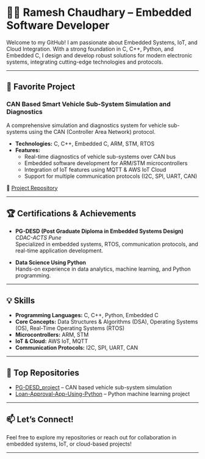 # 👨‍💻 Ramesh Chaudhary – Embedded Software Developer

Welcome to my GitHub! I am passionate about Embedded Systems, IoT, and Cloud Integration. With a strong foundation in C, C++, Python, and Embedded C, I design and develop robust solutions for modern electronic systems, integrating cutting-edge technologies and protocols.

---

## 🚀 Favorite Project

### CAN Based Smart Vehicle Sub-System Simulation and Diagnostics
A comprehensive simulation and diagnostics system for vehicle sub-systems using the CAN (Controller Area Network) protocol.

- **Technologies:** C, C++, Embedded C, ARM, STM, RTOS
- **Features:**
  - Real-time diagnostics of vehicle sub-systems over CAN bus
  - Embedded software development for ARM/STM microcontrollers
  - Integration of IoT features using MQTT & AWS IoT Cloud
  - Support for multiple communication protocols (I2C, SPI, UART, CAN)

🔗 [Project Repository](https://github.com/rameshbnh/PG-DESD_project)

---

## 🏆 Certifications & Achievements

- **PG-DESD (Post Graduate Diploma in Embedded Systems Design)**  
  *CDAC-ACTS Pune*  
  Specialized in embedded systems, RTOS, communication protocols, and real-time application development.

- **Data Science Using Python**  
  Hands-on experience in data analytics, machine learning, and Python programming.

---

## 💡 Skills

- **Programming Languages:** C, C++, Python, Embedded C
- **Core Concepts:** Data Structures & Algorithms (DSA), Operating Systems (OS), Real-Time Operating Systems (RTOS)
- **Microcontrollers:** ARM, STM
- **IoT & Cloud:** AWS IoT, MQTT
- **Communication Protocols:** I2C, SPI, UART, CAN

---

## 📂 Top Repositories

- [PG-DESD_project](https://github.com/rameshbnh/PG-DESD_project) – CAN based vehicle sub-system simulation
- [Loan-Approval-App-Using-Python](https://github.com/rameshbnh/Loan-Approval-App-Using-Python) – Python machine learning project


---

## 📫 Let’s Connect!

Feel free to explore my repositories or reach out for collaboration in embedded systems, IoT, or cloud-based projects!

---
